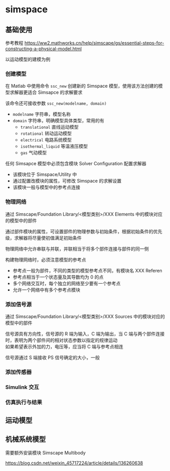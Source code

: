 # simspace
## 基础使用
参考教程 <https://ww2.mathworks.cn/help/simscape/gs/essential-steps-for-constructing-a-physical-model.html>

以运动模型的建模为例

### 创建模型
在 Matlab 中使用命令 `ssc_new` 创建新的 Simspace 模型，使用该方法创建的模型求解器更适合 Simsapce 的求解要求

该命令还可接收参数 `ssc_new(modelname, domain)`
- `modelname` 字符串，模型名称
- `domain` 字符串，明确模型具体类型，常用的有
    - `translational` 直线运动模型
    - `rotational` 转动运动模型
    - `electrical` 电路系统模型
    - `isothermal_liquid` 等温液压模型
    - `gas` 气动模型

任何 Simsapce 模型中必须包含模块 Solver Configuration 配置求解器
 - 该模块位于 Simspace/Utility 中
 - 通过配置改模块的属性，可修改 Simspace 的求解设置
 - 该模块一般与模型中的参考点连接

### 物理网络
通过 Simscape/Foundation Library/<模型类别>/XXX Elements 中的模块对应的模型中的部件

通过部件模块的属性，可设置部件的物理参数与初始条件，根据初始条件的优先级，求解器将尽量使初值满足初始条件

物理网络中允许串联与并联，并联相当于将多个部件连接与部件的同一侧

构建物理网络时，必须注意模型的参考点  
- 参考点一般为部件，不同的类型的模型参考点不同，有模块名 XXX Referen
- 参考点相当于一个状态量及其导数均为 0 的点
- 多个网络交互时，每个独立的网络至少要有一个参考点
- 允许一个网络中有多个参考点模块

### 添加信号源
通过 Simscape/Foundation Library/<模型类别>/XXX Sources 中的模块对应的模型中的部件

信号源具有方向性，信号源的 R 端为输入，C 端为输出，当 C 端与两个部件连接时，表明为两个部件间的相对状态参数以指定的规律运动  
如果希望表示外加的力，电压等，应当将 C 端与参考点相连

信号源通过 S 端接收 PS 信号确定的大小，一般

### 添加传感器

### Simulink 交互

### 仿真执行与结果

## 运动模型

## 机械系统模型
需要额外安装模块 Simscape Multibody

<https://blog.csdn.net/weixin_45717224/article/details/136260638>



